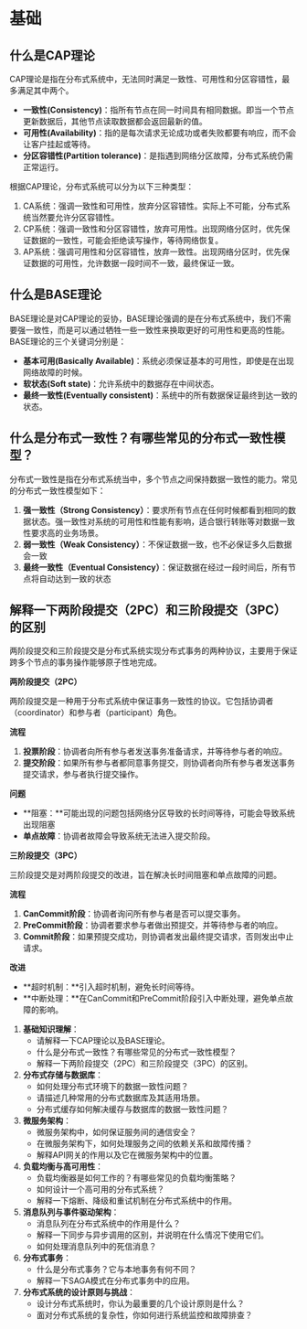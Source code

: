 # 基础

## 什么是CAP理论

CAP理论是指在分布式系统中，无法同时满足一致性、可用性和分区容错性，最多满足其中两个。

- **一致性(Consistency)**：指所有节点在同一时间具有相同数据。即当一个节点更新数据后，其他节点读取数据都会返回最新的值。
- **可用性(Availability)**：指的是每次请求无论成功或者失败都要有响应，而不会让客户挂起或等待。
- **分区容错性(Partition tolerance)**：是指遇到网络分区故障，分布式系统仍需正常运行。

根据CAP理论，分布式系统可以分为以下三种类型：

1. CA系统：强调一致性和可用性，放弃分区容错性。实际上不可能，分布式系统当然要允许分区容错性。
2. CP系统：强调一致性和分区容错性，放弃可用性。出现网络分区时，优先保证数据的一致性，可能会拒绝读写操作，等待网络恢复。
3. AP系统：强调可用性和分区容错性，放弃一致性。出现网络分区时，优先保证数据的可用性，允许数据一段时间不一致，最终保证一致。

## 什么是BASE理论

BASE理论是对CAP理论的妥协，BASE理论强调的是在分布式系统中，我们不需要强一致性，而是可以通过牺牲一些一致性来换取更好的可用性和更高的性能。BASE理论的三个关键词分别是：

- **基本可用(Basically Available)**：系统必须保证基本的可用性，即使是在出现网络故障的时候。
- **软状态(Soft state)**：允许系统中的数据存在中间状态。
- **最终一致性(Eventually consistent)**：系统中的所有数据保证最终到达一致的状态。

## 什么是分布式一致性？有哪些常见的分布式一致性模型？

分布式一致性是指在分布式系统当中，多个节点之间保持数据一致性的能力。常见的分布式一致性模型如下：

1. **强一致性（Strong Consistency）**：要求所有节点在任何时候都看到相同的数据状态。强一致性对系统的可用性和性能有影响，适合银行转账等对数据一致性要求高的业务场景。
2. **弱一致性（Weak Consistency）**：不保证数据一致，也不必保证多久后数据会一致
3. **最终一致性（Eventual Consistency）**：保证数据在经过一段时间后，所有节点将自动达到一致的状态

## 解释一下两阶段提交（2PC）和三阶段提交（3PC）的区别

两阶段提交和三阶段提交是分布式系统实现分布式事务的两种协议，主要用于保证跨多个节点的事务操作能够原子性地完成。

**两阶段提交（2PC）**

两阶段提交是一种用于分布式系统中保证事务一致性的协议。它包括协调者（coordinator）和参与者（participant）角色。

**流程**

1. **投票阶段**：协调者向所有参与者发送事务准备请求，并等待参与者的响应。
2. **提交阶段**：如果所有参与者都同意事务提交，则协调者向所有参与者发送事务提交请求，参与者执行提交操作。

**问题**

- **阻塞：**可能出现的问题包括网络分区导致的长时间等待，可能会导致系统出现阻塞
- **单点故障**：协调者故障会导致系统无法进入提交阶段。

**三阶段提交（3PC）**

三阶段提交是对两阶段提交的改进，旨在解决长时间阻塞和单点故障的问题。

**流程**

1. **CanCommit阶段**：协调者询问所有参与者是否可以提交事务。
2. **PreCommit阶段**：协调者要求参与者做出预提交，并等待参与者的响应。
3. **Commit阶段**：如果预提交成功，则协调者发出最终提交请求，否则发出中止请求。

**改进**

- **超时机制：**引入超时机制，避免长时间等待。
- **中断处理：**在CanCommit和PreCommit阶段引入中断处理，避免单点故障的影响。





1. **基础知识理解**：
   - 请解释一下CAP理论以及BASE理论。
   - 什么是分布式一致性？有哪些常见的分布式一致性模型？
   - 解释一下两阶段提交（2PC）和三阶段提交（3PC）的区别。
2. **分布式存储与数据库**：
   - 如何处理分布式环境下的数据一致性问题？
   - 请描述几种常用的分布式数据库及其适用场景。
   - 分布式缓存如何解决缓存与数据库的数据一致性问题？
3. **微服务架构**：
   - 微服务架构中，如何保证服务间的通信安全？
   - 在微服务架构下，如何处理服务之间的依赖关系和故障传播？
   - 解释API网关的作用以及它在微服务架构中的位置。
4. **负载均衡与高可用性**：
   - 负载均衡器是如何工作的？有哪些常见的负载均衡策略？
   - 如何设计一个高可用的分布式系统？
   - 解释一下熔断、降级和重试机制在分布式系统中的作用。
5. **消息队列与事件驱动架构**：
   - 消息队列在分布式系统中的作用是什么？
   - 解释一下同步与异步调用的区别，并说明在什么情况下使用它们。
   - 如何处理消息队列中的死信消息？
6. **分布式事务**：
   - 什么是分布式事务？它与本地事务有何不同？
   - 解释一下SAGA模式在分布式事务中的应用。
7. **分布式系统的设计原则与挑战**：
   - 设计分布式系统时，你认为最重要的几个设计原则是什么？
   - 面对分布式系统的复杂性，你如何进行系统监控和故障排查？